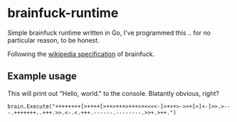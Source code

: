 # brainfuck-runtime
Simple brainfuck runtime written in Go, I've programmed this .. for no particular reason, to be honest.

Following the [wikipedia specification](http://en.wikipedia.org/wiki/Brainfuck#Commands) of brainfuck.

## Example usage

This will print out "Hello, world." to the console. Blatantly obvious, right?
```
brain.Execute("++++++++[>++++[>++>+++>+++>+<<<<-]>+>+>->>+[<]<-]>>.>---.+++++++..+++.>>.<-.<.+++.------.--------.>>+.>++.")
```
